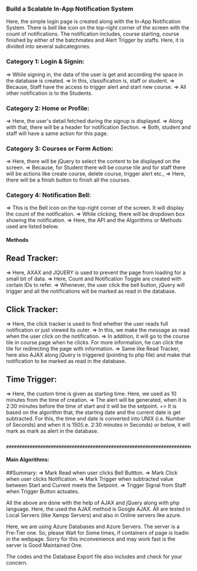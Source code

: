 ### Build a Scalable In-App Notification System

  Here, the simple login page is created along with the In-App Notification System. There is bell like icon on the top-right corner of the screen with the count of notifications. 
  The notification includes, course starting, course finished by either of the batchmates and Alert Trigger by staffs.
    Here, it is divided into several subcategories.
    
### Category 1: Login & Signin:
  => While signing in, the data of the user is get and according the space in the database is created.
  => In this, classification is, staff or student.
  => Because, Staff have the access to trigger alert and start new course.
  => All other notification is to the Students.
  
### Category 2: Home or Profile:
  => Here, the user's detail fetched during the signup is displayed.
  => Along with that, there will be a header for notification Section.
  => Both, student and staff will have a same action for this page.
  
### Category 3: Courses or Form Action:
  => Here, there will be jQuery to select the content to be displayed on the screen.
  => Because, for Student there will be course tile and for staff there will be actions like create course, delete course, trigger alert etc.,
  => Here, there will be a finish button to finish all the courses.
  
### Category 4: Notification Bell:
  => This is the Bell icon on the top-right corner of the screen. It will display the count of the notification.
  => While clicking, there will be dropdown box showing the notification.
  => Here, the API and the Algorithms or Methods used are listed below.
  
#### Methods
## Read Tracker:
  => Here, AXAX and JQUERY is used to prevent the page from loading for a small bit of data.
  => Here, Count and Notification Toggle are created with certain IDs to refer.
  => Whenever, the user click the bell button, jQuery will trigger and all the notifications will be marked as read in the database.
  
## Click Tracker:
  => Here, the click tracker is used to find whether the user reads full notification or just viewed its outer.
  => In this, we make the message as read when the user click on the notification.
  => In addition, it will go to the course tile in course page when he clicks. For more information, he can click the tile for redirecting the page with information.
  => Same like Read Tracker, here also AJAX along jQuery is triggered (pointing to php file) and make that notification to be marked as read in the database.
  
## Time Trigger:
  => Here, the custom time is given as starting time. Here, we used as 10 minutes from the time of creation.
  => The alert will be generated, when it is 2:30 minutes before the time of start and it will be the setpoint.
  +> It is based on the algorithm that, the starting date and the current date is get subtracted. For this, the time and date is converted into UNIX (i.e. Number of Seconds) and when it is 150(i.e. 2:30 minutes in Seconds) or below, it will mark as mark as alert in the database.

              ###################################################################################
#### Main Algorithms:
##Summary:
  => Mark Read when user clicks Bell Buttton.
  => Mark Click when user clicks Notification.
  => Mark Trigger when subtracted value between Start and Current meets the Setpoint.
  => Trigger Signal from Staff when Trigger Button actuates.
  
   All the above are done with the help of AJAX and jQuery along with php language. Here, the used the AJAX method is Google AJAX. All are tested in Local Servers (like Xampp Servers) and also in Online servers like azure. 
   
   Here, we are using Azure Databases and Azure Servers. The server is a Fre-Tier one. So, please Wait for Some times, if containers of page is loadin in the webpage. Sorry for this inconvenience and may work fast is the server is Good Maintained One.
   
   The codes and the Database Export file also includes and check for your concern.
